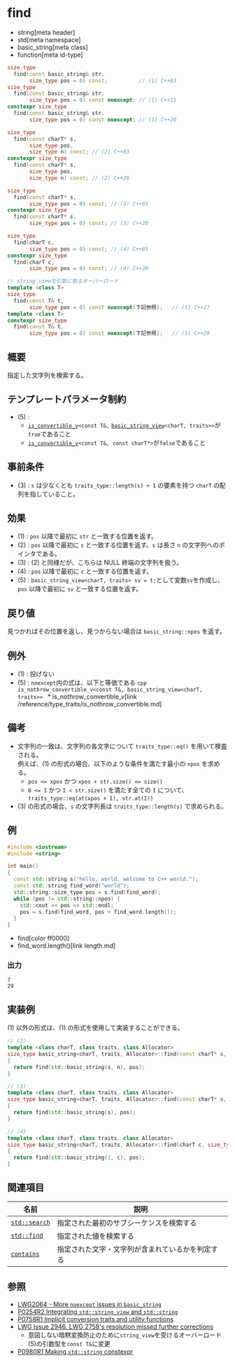 # find
* string[meta header]
* std[meta namespace]
* basic_string[meta class]
* function[meta id-type]

```cpp
size_type
  find(const basic_string& str,
       size_type pos = 0) const;          // (1) C++03
size_type
  find(const basic_string& str,
       size_type pos = 0) const noexcept; // (1) C++11
constexpr size_type
  find(const basic_string& str,
       size_type pos = 0) const noexcept; // (1) C++20

size_type
  find(const charT* s,
       size_type pos,
       size_type n) const; // (2) C++03
constexpr size_type
  find(const charT* s,
       size_type pos,
       size_type n) const; // (2) C++20

size_type
  find(const charT* s,
       size_type pos = 0) const; // (3) C++03
constexpr size_type
  find(const charT* s,
       size_type pos = 0) const; // (3) C++20

size_type
  find(charT c,
       size_type pos = 0) const; // (4) C++03
constexpr size_type
  find(charT c,
       size_type pos = 0) const; // (4) C++20

// string_viewを引数に取るオーバーロード
template <class T>
size_type
  find(const T& t,
       size_type pos = 0) const noexcept(下記参照);   // (5) C++17
template <class T>
constexpr size_type
  find(const T& t,
       size_type pos = 0) const noexcept(下記参照);   // (5) C++20
```

## 概要
指定した文字列を検索する。


## テンプレートパラメータ制約
- (5) :
    - [`is_convertible_v`](/reference/type_traits/is_convertible.md)`<const T&,` [`basic_string_view`](/reference/string_view/basic_string_view.md)`<charT, traits>>`が`true`であること
    - [`is_convertible_v`](/reference/type_traits/is_convertible.md)`<const T&, const charT*>`が`false`であること


## 事前条件
- (3) : `s` は少なくとも `traits_type::length(s) + 1` の要素を持つ `charT` の配列を指していること。


## 効果
- (1) : `pos` 以降で最初に `str` と一致する位置を返す。
- (2) : `pos` 以降で最初に `s` と一致する位置を返す。`s` は長さ `n` の文字列へのポインタである。
- (3) : (2) と同様だが、こちらは NULL 終端の文字列を扱う。
- (4) : `pos` 以降で最初に `c` と一致する位置を返す。
- (5) : `basic_string_view<charT, traits> sv = t;`として変数`sv`を作成し、`pos` 以降で最初に `sv` と一致する位置を返す。


## 戻り値
見つかればその位置を返し、見つからない場合は `basic_string::npos` を返す。


## 例外
- (1) : 投げない
- (5) : `noexcept`内の式は、以下と等価である
        ```cpp
        is_nothrow_convertible_v<const T&, basic_string_view<charT, traits>>
        ```
        * is_nothrow_convertible_v[link /reference/type_traits/is_nothrow_convertible.md]


## 備考
- 文字列の一致は、文字列の各文字について `traits_type::eq()` を用いて検査される。  
	例えば、(1) の形式の場合、以下のような条件を満たす最小の `xpos` を求める。
	* `pos <= xpos` かつ `xpos + str.size() <= size()`
	* `0 <= I` かつ `I < str.size()` を満たす全ての `I` について、`traits_type::eq(at(xpos + I), str.at(I))`
- (3) の形式の場合、`s` の文字列長は `traits_type::length(s)` で求められる。


## 例
```cpp example
#include <iostream>
#include <string>

int main()
{
  const std::string s("hello, world. welcome to C++ world.");
  const std::string find_word("world");
  std::string::size_type pos = s.find(find_word);
  while (pos != std::string::npos) {
    std::cout << pos << std::endl;
    pos = s.find(find_word, pos + find_word.length());
  }
}
```
* find[color ff0000]
* find_word.length()[link length.md]

### 出力
```
7
29
```


## 実装例
(1) 以外の形式は、(1) の形式を使用して実装することができる。
```cpp
// (2)
template <class charT, class traits, class Allocator>
size_type basic_string<charT, traits, Allocator>::find(const charT* s, size_type pos, size_type n) const
{
  return find(std::basic_string(s, n), pos);
}

// (3)
template <class charT, class traits, class Allocator>
size_type basic_string<charT, traits, Allocator>::find(const charT* s, size_type pos = 0) const
{
  return find(std::basic_string(s), pos);
}

// (4)
template <class charT, class traits, class Allocator>
size_type basic_string<charT, traits, Allocator>::find(charT c, size_type pos = 0) const
{
  return find(std::basic_string(1, c), pos);
}
```


## 関連項目

| 名前                                            | 説明                                     |
|-------------------------------------------------|------------------------------------------|
| [`std::search`](/reference/algorithm/search.md) | 指定された最初のサブシーケンスを検索する |
| [`std::find`](/reference/algorithm/find.md)     | 指定された値を検索する                   |
| [`contains`](contains.md)                       | 指定された文字・文字列が含まれているかを判定する |


## 参照
- [LWG2064 - More `noexcept` issues in `basic_string`](https://wg21.cmeerw.net/lwg/issue2064)
- [P0254R2 Integrating `std::string_view` and `std::string`](http://www.open-std.org/jtc1/sc22/wg21/docs/papers/2016/p0254r2.pdf)
- [P0758R1 Implicit conversion traits and utility functions](http://www.open-std.org/jtc1/sc22/wg21/docs/papers/2018/p0758r1.html)
- [LWG Issue 2946. LWG 2758's resolution missed further corrections](https://wg21.cmeerw.net/lwg/issue2946)
    - 意図しない暗黙変換防止のために`string_view`を受けるオーバーロード(5)の引数型を`const T&`に変更
- [P0980R1 Making `std::string` constexpr](https://www.open-std.org/jtc1/sc22/wg21/docs/papers/2019/p0980r1.pdf)
